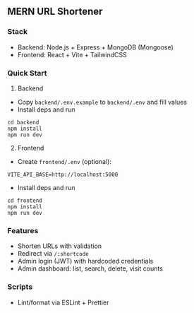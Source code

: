 ## MERN URL Shortener

### Stack
- Backend: Node.js + Express + MongoDB (Mongoose)
- Frontend: React + Vite + TailwindCSS

### Quick Start

1) Backend

- Copy `backend/.env.example` to `backend/.env` and fill values
- Install deps and run

```
cd backend
npm install
npm run dev
```

2) Frontend

- Create `frontend/.env` (optional):

```
VITE_API_BASE=http://localhost:5000
```

- Install deps and run

```
cd frontend
npm install
npm run dev
```

### Features
- Shorten URLs with validation
- Redirect via `/:shortcode`
- Admin login (JWT) with hardcoded credentials
- Admin dashboard: list, search, delete, visit counts

### Scripts
- Lint/format via ESLint + Prettier

